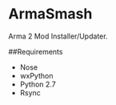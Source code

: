 ArmaSmash
=========

Arma 2 Mod Installer/Updater.

##Requirements

* Nose
* wxPython
* Python 2.7
* Rsync
